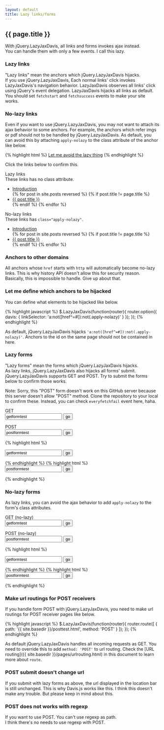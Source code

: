 ```yaml
---
layout: default
title: Lazy links/forms
---
```


## {{ page.title }}

With jQuery.LazyJaxDavis, all links and forms invokes ajax instead.  
You can handle them with only a few events. I call this lazy.

### Lazy links

"Lazy links" mean the anchors which jQuery.LazyJaxDavis hijacks.  
If you use jQuery.LazyJaxDavis, Each normal links' click invokes LazyJaxDavis's navigation behavior. LazyJaxDavis observes all links' click using jQuery's event delegation. LazyJaxDavis hijacks all links as default. You should set `fetchstart` and `fetchsuccess` events to make your site works.

### No-lazy links

Even if you want to use jQuery.LazyJaxDavis, you may not want to attach its ajax behavior to some anchors. For example, the anchors which refer imgs or pdf should not to be handled by jQuery.LazyJaxDavis. As default, you can avoid this by attaching `apply-nolazy` to the class attribute of the anchor like below.

{% highlight html %}
<a href="somewhere.html" class="apply-nolazy">Let me avoid the lazy thing</a>
{% endhighlight %}

Click the links below to confirm this.

<div class="mod-nolazytestnav">
	<div class="mod-nolazytestnav-lazy">
		<div class="h">Lazy links</div>
		<div class="p">These links has no class attribute.</div>
		<ul>
			<li><a href="{{ site.basedir }}/">Introduction</a></li>
			{% for post in site.posts reversed %}
				{% if post.title != page.title %}
					<li><a href="{{ site.basedir }}{{ post.url }}">{{ post.title }}</a></li>
				{% endif %}
			{% endfor %}
		</ul>
	</div>
	<div class="mod-nolazytestnav-nolazy">
		<div class="h">No-lazy links</div>
		<div class="p">These links has <code>class="apply-nolazy"</code>.</div>
		<ul>
			<li><a class="apply-nolazy" href="{{ site.basedir }}/">Introduction</a></li>
			{% for post in site.posts reversed %}
				{% if post.title != page.title %}
					<li><a class="apply-nolazy" href="{{ site.basedir }}{{ post.url }}">{{ post.title }}</a></li>
				{% endif %}
			{% endfor %}
		</ul>
	</div>
</div>

### Anchors to other domains

All anchors whose `href` starts with `http` will automatically become no-lazy links. This is why history API doesn't allow this for security reason. Basically, this is impossible to handle. Give up about that.

### Let me define which anchors to be hijacked

You can define what elements to be hijacked like below.  

{% highlight javascript %}
$.LazyJaxDavis(function(router){
  router.option({
    davis: {
      linkSelector: 'a:not([href^=#]):not(.apply-nolazy)'
    }
  });
});
{% endhighlight %}

As default, jQuery.LazyJaxDavis hijacks `'a:not([href^=#]):not(.apply-nolazy)'`. Anchors to the id on the same page should not be contained in here.

### Lazy forms

"Lazy forms" mean the forms which jQuery.LazyJaxDavis hijacks.  
As lazy links, jQuery.LazyJaxDavis also hijacks all forms' submit.  
jQuery.LazyJaxDavis supports GET and POST. Try to submit the forms below to confirm those works.

Note: Sorry, this "POST" form doesn't work on this GitHub server because this server doesn't allow "POST" method. Clone the repository to your local to confirm these. Instead, you can check `everyfetchfail` event here, haha.

<div class="mod-forms">
	<div class="h">GET</div>
	<form action="{{ site.basedir }}/gettest.html" method="get">
		<input type="text" value="getformtest" name="getval"> <input type="submit" value="go">
	</form>
	<div class="h">POST</div>
	<form action="{{ site.basedir }}/posttest.html" method="post">
		<input type="text" value="postformtest" name="postval"> <input type="submit" value="go">
	</form>
</div>

{% highlight html %}
<form action="{{ site.basedir }}/gettest.html" method="get">
	<input type="text" value="getformtest" name="getval"> <input type="submit" value="go">
</form>
{% endhighlight %}
{% highlight html %}
<form action="{{ site.basedir }}/posttest.html" method="post">
	<input type="text" value="postformtest" name="postval"> <input type="submit" value="go">
</form>
{% endhighlight %}

### No-lazy forms

As lazy links, you can avoid the ajax behavior to add `apply-nolazy` to the form's class attributes.

<div class="mod-forms">
	<div class="h">GET (no-lazy)</div>
	<form action="{{ site.basedir }}/gettest.html" method="get" class="apply-nolazy">
		<input type="text" value="getformtest" name="getval"> <input type="submit" value="go">
	</form>
	<div class="h">POST (no-lazy)</div>
	<form action="{{ site.basedir }}/posttest.html" method="post" class="apply-nolazy">
		<input type="text" value="postformtest" name="postval"> <input type="submit" value="go">
	</form>
</div>

{% highlight html %}
<form action="{{ site.basedir }}/gettest.html" method="get" class="apply-nolazy">
	<input type="text" value="getformtest" name="getval"> <input type="submit" value="go">
</form>
{% endhighlight %}
{% highlight html %}
<form action="{{ site.basedir }}/posttest.html" method="post" class="apply-nolazy">
	<input type="text" value="postformtest" name="postval"> <input type="submit" value="go">
</form>
{% endhighlight %}

### Make url routings for POST receivers

If you handle form POST with jQuery.LazyJaxDavis, you need to make url routings for POST receiver pages like below.

{% highlight javascript %}
$.LazyJaxDavis(function(router){
	router.route([
		{
			path: '{{ site.basedir }}/posttest.html',
			method: 'POST'
		}
	]);
});
{% endhighlight %}

As default jQuery.LazyJaxDavis handles all incoming requests as GET. You need to override this to add `method: 'POST'` to url routing. Check the [URL routing]({{ site.basedir }}/pages/urlrouting.html) in this document to learn more about `route`.

### POST submit doesn't change url

If you submit with lazy forms as above, the url displayed in the location bar is still unchanged. This is why Davis.js works like this. I think this doesn't make any trouble. But please keep in mind about this.

### POST does not works with regexp

If you want to use POST. You can't use regexp as path.  
I think there's no needs to use regexp with POST.




